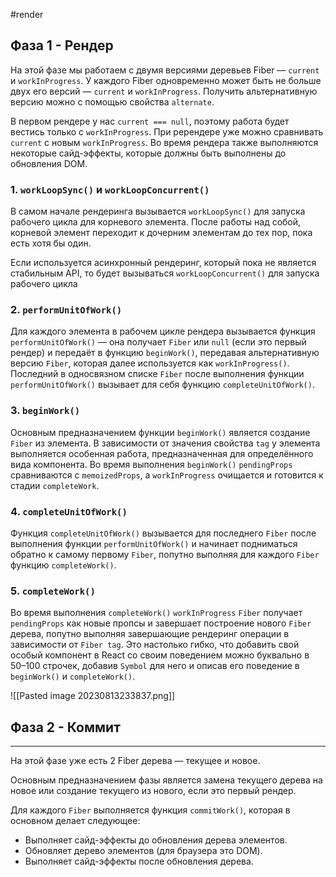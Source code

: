 #render

## Фаза 1 - Рендер

На этой фазе мы работаем с двумя версиями деревьев Fiber — `current` и `workInProgress`. У каждого Fiber одновременно может быть не больше двух его версий — `current` и `workInProgress`. Получить альтернативную версию можно с помощью свойства `alternate`.

В первом рендере у нас `current === null`, поэтому работа будет вестись только с `workInProgress`. При ререндере уже можно сравнивать `current` c новым `workInProgress`. Во время рендера также выполняются некоторые сайд-эффекты, которые должны быть выполнены до обновления DOM.

### 1. `workLoopSync()` и `workLoopConcurrent()`

В самом начале рендеринга вызывается `workLoopSync()` для запуска рабочего цикла для корневого элемента. После работы над собой, корневой элемент переходит к дочерним элементам до тех пор, пока есть хотя бы один.

Если используется асинхронный рендеринг, который пока не является стабильным API, то будет вызываться `workLoopConcurrent()` для запуска рабочего цикла

### 2. `performUnitOfWork()`

Для каждого элемента в рабочем цикле рендера вызывается функция `performUnitOfWork()` — она получает `Fiber` или `null` (если это первый рендер) и передаёт в функцию `beginWork()`, передавая альтернативную версию `Fiber`, которая далее используется как `workInProgress()`. Последний в односвязном списке `Fiber` после выполнения функции `performUnitOfWork()` вызывает для себя функцию `completeUnitOfWork()`.

### 3. `beginWork()`

Основным предназначением функции `beginWork()` является создание `Fiber` из элемента. В зависимости от значения свойства `tag` у элемента выполняется особенная работа, предназначенная для определённого вида компонента. Во время выполнения `beginWork()` `pendingProps` сравниваются с `memoizedProps`, а `workInProgress` очищается и готовится к стадии `completeWork`.

### 4. `completeUnitOfWork()`

Функция `completeUnitOfWork()` вызывается для последнего `Fiber` после выполнения функции `performUnitOfWork()` и начинает подниматься обратно к самому первому `Fiber`, попутно выполняя для каждого `Fiber` функцию `completeWork()`.

### 5. `completeWork()`

Во время выполнения `completeWork()` `workInProgress` `Fiber` получает `pendingProps` как новые пропсы и завершает построение нового `Fiber` дерева, попутно выполняя завершающие рендеринг операции в зависимости от `Fiber tag`. Это настолько гибко, что добавить свой особый компонент в React со своим поведением можно буквально в 50–100 строчек, добавив `Symbol` для него и описав его поведение в `beginWork()` и `completeWork()`.

![[Pasted image 20230813233837.png]]

## Фаза 2 - Коммит
---

На этой фазе уже есть 2 Fiber дерева — текущее и новое.

Основным предназначением фазы является замена текущего дерева на новое или создание текущего из нового, если это первый рендер.

Для каждого `Fiber` выполняется функция `commitWork()`, которая в основном делает следующее:

- Выполняет сайд-эффекты до обновления дерева элементов.
- Обновляет дерево элементов (для браузера это DOM).
- Выполняет сайд-эффекты после обновления дерева.